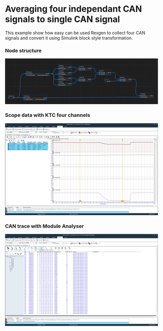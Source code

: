 # Averaging four independant CAN signals to single CAN signal
This example show how easy can be used Rexgen to collect four CAN signals and convert it using Simulink block style transformation.

### Node structure

![.](nodes.jpg)

### Scope data with KTC four channels
![.](scope.jpg)

### CAN trace with Module Analyser 
![.](trace.jpg)
